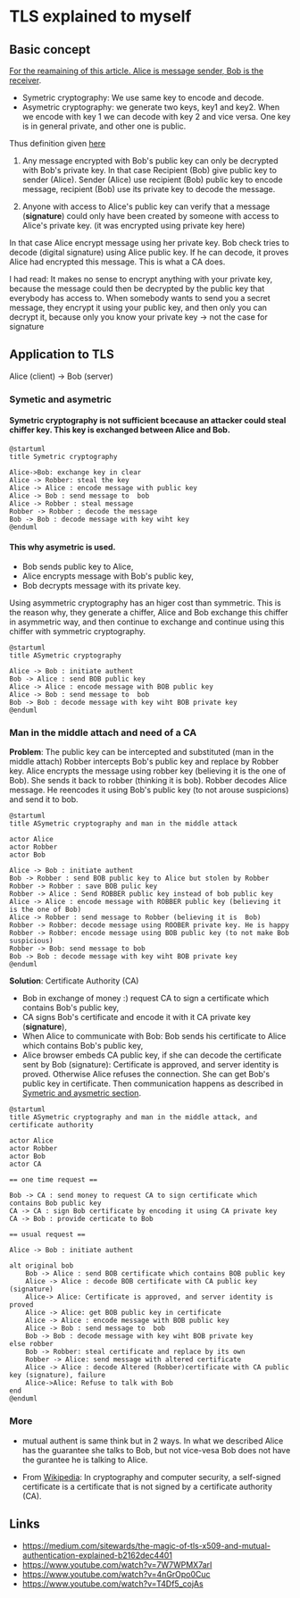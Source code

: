 # TLS explained to myself

## Basic concept

[For the reamaining of this article. Alice is message sender, Bob is the receiver](https://fr.wikipedia.org/wiki/Alice_et_Bob).

- Symetric cryptography: We use same key to encode and decode.
- Asymetric cryptography: we generate two keys, key1 and key2.
When we encode with key 1 we can decode with key 2  and vice versa.
One key is in general private, and other one is public.

Thus definition given [here](https://youtu.be/T4Df5_cojAs?t=128)

1. Any message encrypted with Bob's public key can only be decrypted with Bob's private key.
In that case Recipient (Bob) give public key to sender (Alice). 
Sender (Alice) use recipient (Bob) public key to encode message, recipient (Bob) use its private key to decode the message.

2. Anyone with access to Alice's public key can verify that a message (**signature**)
could only have been created by someone with access to Alice's private key. (it was encrypted using private key here)

In that case Alice encrypt message using her private key. Bob check tries to decode (digital signature) using Alice public key. 
If he can decode, it proves Alice had encrypted this message.
This is what a CA does.

I had read:
It makes no sense to encrypt anything with your private key, 
because the message could then be decrypted by the public key that everybody has access to. 
When somebody wants to send you a secret message, they encrypt it using your public key, and then only you can decrypt it, 
because only you know your private key
-> not the case for signature

## Application to TLS

Alice (client) -> Bob (server)

### Symetic and asymetric

#### Symetric cryptography is not sufficient bcecause an attacker could steal chiffer key. This key is exchanged between Alice and Bob.

````
@startuml
title Symetric cryptography

Alice->Bob: exchange key in clear
Alice -> Robber: steal the key
Alice -> Alice : encode message with public key
Alice -> Bob : send message to  bob
Alice -> Robber : steal message 
Robber -> Robber : decode the message
Bob -> Bob : decode message with key wiht key
@enduml
````


#### This why asymetric is used.

- Bob sends public key to Alice,
- Alice encrypts message with Bob's public key,
- Bob decrypts message with its private key.

Using asymmetric cryptography has an higer cost than symmetric.
This is the reason why, they generate a chiffer, Alice and Bob exchange this chiffer in asymmetric way,
and then continue to exchange and continue using this chiffer with symmetric cryptography.

````
@startuml
title ASymetric cryptography

Alice -> Bob : initiate authent
Bob -> Alice : send BOB public key
Alice -> Alice : encode message with BOB public key
Alice -> Bob : send message to  bob
Bob -> Bob : decode message with key wiht BOB private key
@enduml
````

### Man in the middle attach and need of a CA

**Problem**: The public key can be intercepted and substituted (man in the middle attach)
Robber intercepts Bob's  public key and replace by Robber key. Alice encrypts the message using robber key (believing it is the one of Bob).
She sends it back to robber (thinking it is bob).  Robber decodes Alice message. He reencodes it using Bob's public key (to not arouse suspicions) and send it to bob.

````
@startuml
title ASymetric cryptography and man in the middle attack

actor Alice 
actor Robber 
actor Bob

Alice -> Bob : initiate authent
Bob -> Robber : send BOB public key to Alice but stolen by Robber
Robber -> Robber : save BOB pulic key
Robber -> Alice : Send ROBBER public key instead of bob public key
Alice -> Alice : encode message with ROBBER public key (believing it is the one of Bob)
Alice -> Robber : send message to Robber (believing it is  Bob)
Robber -> Robber: decode message using ROOBER private key. He is happy
Robber -> Robber: encode message using BOB public key (to not make Bob suspicious)
Robber -> Bob: send message to bob
Bob -> Bob : decode message with key wiht BOB private key
@enduml
````

**Solution**: Certificate Authority (CA)

- Bob in exchange of money :) request CA to sign a certificate which contains Bob's public key,
- CA signs Bob's certificate and encode it with it CA private key (**signature**),
- When Alice to communicate with Bob: Bob sends his certificate to Alice which contains Bob's public key,
- Alice browser embeds CA public key, if she can decode the certificate sent by Bob (signature): 
Certificate is approved, and server identity is proved. Otherwise Alice refuses the connection.  She can get Bob's public key in certificate. Then communication happens as described in 
[Symetric and aysmetric section](#symetic-and-asymetric).

````
@startuml
title ASymetric cryptography and man in the middle attack, and certificate authority
    
actor Alice 
actor Robber 
actor Bob
actor CA

== one time request ==

Bob -> CA : send money to request CA to sign certificate which contains Bob public key
CA -> CA : sign Bob certificate by encoding it using CA private key
CA -> Bob : provide certicate to Bob

== usual request ==

Alice -> Bob : initiate authent

alt original bob
    Bob -> Alice : send BOB certificate which contains BOB public key
    Alice -> Alice : decode BOB certificate with CA public key (signature)
    Alice-> Alice: Certificate is approved, and server identity is proved
    Alice -> Alice: get BOB public key in certificate
    Alice -> Alice : encode message with BOB public key
    Alice -> Bob : send message to  bob
    Bob -> Bob : decode message with key wiht BOB private key
else robber
    Bob -> Robber: steal certificate and replace by its own 
    Robber -> Alice: send message with altered certificate 
    Alice -> Alice : decode Altered (Robber)certificate with CA public key (signature), failure
    Alice->Alice: Refuse to talk with Bob
end
@enduml
````

### More

- mutual authent is same think but in 2 ways.
In what we described Alice has the guarantee she talks to Bob, but not vice-vesa
Bob does not have the gurantee he is talking to Alice.

- From [Wikipedia](https://en.wikipedia.org/wiki/Self-signed_certificate): In cryptography and computer security, a self-signed certificate is a certificate that is not signed by a certificate authority (CA).

## Links

- https://medium.com/sitewards/the-magic-of-tls-x509-and-mutual-authentication-explained-b2162dec4401
- https://www.youtube.com/watch?v=7W7WPMX7arI
- https://www.youtube.com/watch?v=4nGrOpo0Cuc
- https://www.youtube.com/watch?v=T4Df5_cojAs

